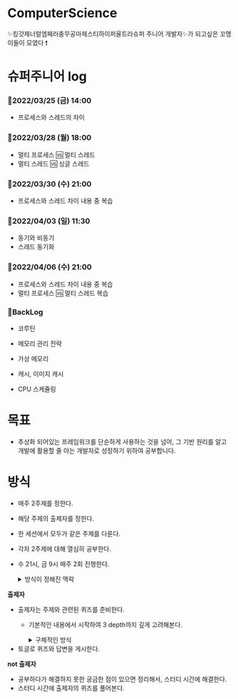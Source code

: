 # ComputerScience
✨킹갓제너럴엠페러충무공마제스티하이퍼울트라슈퍼 주니어 개발자✨가 되고싶은 꼬맹이들이 모였다 ❗️

# 슈퍼주니어 log
### 💪2022/03/25 (금) 14:00
- 프로세스와 스레드의 차이

### 💪2022/03/28 (월) 18:00 
- 멀티 프로세스 🆚 멀티 스레드
- 멀티 스레드 🆚 싱글 스레드


### 💪2022/03/30 (수) 21:00 
- 프로세스와 스레드 차이 내용 중 복습

### 💪2022/04/03 (일) 11:30
- 동기와 비동기
- 스레드 동기화

### 💪2022/04/06 (수) 21:00
- 프로세스와 스레드 차이 내용 중 복습
- 멀티 프로세스 🆚 멀티 스레드 복습

### 🙌BackLog
- 코루틴

- 메모리 관리 전략
- 가상 메모리
- 캐시, 이미지 캐시
- CPU 스케쥴링


# 목표
- 추상화 되어있는 프레임워크를 단순하게 사용하는 것을 넘어, 그 기반 원리를 알고 개발에 활용할 줄 아는 개발자로 성장하기 위하여 공부합니다.

# 방식

- 매주 2주제를 정한다.
- 해당 주제의 출제자를 정한다.
- 한 세션에서 모두가 같은 주제를 다룬다.
- 각자 2주제에 대해 열심히 공부한다.
- 수 21시, 금 9시 매주 2회 진행한다.
  <details>
  <summary>방식이 정해진 맥락</summary>
  <div markdown="1">

    #### 모두가 출제자인 방식
        - 각자 맡은 주제에 대해 퀴즈를 준비한다.
        - 스터디 시간에 서로 풀어본다.
        - 직장인으로서 질문-답을 준비하기에 부담될 것 같고, 겹치는 질문들이 발생하는 비효율적인 상황이 예상되어 거부되었다.
    #### 돌아가며 출제자인 방식 ✅
        - 출제자는 맡은 주제에 대해 퀴즈를 준비한다.
        - 스터디 시간에 스터디원이 풀어본다.
    #### 서로 같은 주제를 다루는 방식 ✅
        - 기본적인 내용에서 시작하여 깊게 공부를 하기에 적합하다.
    #### 서로 다른 주제를 다루는 방식
        - 본 스터디는 주 2회 진행하므로, 깊에 공부하기에 무리가 있을 것 같아 거부되었다.

  </div>
  </details>

**출제자**

- 출제자는 주제와 관련된 퀴즈를 준비한다.
    - 기본적인 내용에서 시작하여 3 depth까지 깊게 고려해본다.
      <details>
      <summary>구체적인 방식</summary>
      <div markdown="1">

        #### 3 depth 
        > "메모리가 부족하면 일정 수준의 메모리를 만들어낸다."
        - "일정 수준의 메모리를 만들어낸다" 에 의문을 가지고 → 일정 수준이 어떤 수준인지, 어떻게 메모리를 확보하는지 파고든다. 


      </div>
      </details>
- 토글로 퀴즈와 답변을 게시한다.

**not 출제자**

- 공부하다가 해결하지 못한 궁금한 점이 있으면 정리해서, 스터디 시간에 해결한다.
- 스터디 시간에 출제자의 퀴즈를 풀어본다.





